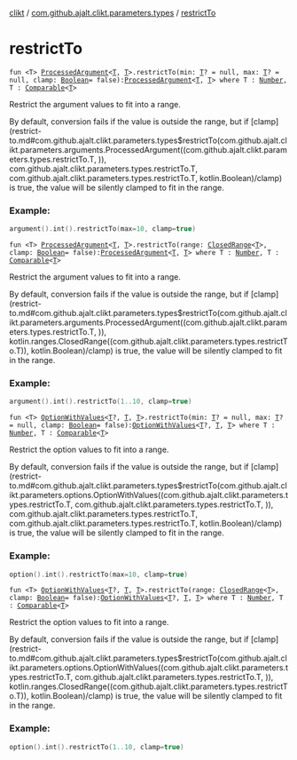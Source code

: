 [clikt](../index.md) / [com.github.ajalt.clikt.parameters.types](index.md) / [restrictTo](./restrict-to.md)

# restrictTo

`fun <T> `[`ProcessedArgument`](../com.github.ajalt.clikt.parameters.arguments/-processed-argument/index.md)`<`[`T`](restrict-to.md#T)`, `[`T`](restrict-to.md#T)`>.restrictTo(min: `[`T`](restrict-to.md#T)`? = null, max: `[`T`](restrict-to.md#T)`? = null, clamp: `[`Boolean`](https://kotlinlang.org/api/latest/jvm/stdlib/kotlin/-boolean/index.html)` = false): `[`ProcessedArgument`](../com.github.ajalt.clikt.parameters.arguments/-processed-argument/index.md)`<`[`T`](restrict-to.md#T)`, `[`T`](restrict-to.md#T)`> where T : `[`Number`](https://kotlinlang.org/api/latest/jvm/stdlib/kotlin/-number/index.html)`, T : `[`Comparable`](https://kotlinlang.org/api/latest/jvm/stdlib/kotlin/-comparable/index.html)`<`[`T`](restrict-to.md#T)`>`

Restrict the argument values to fit into a range.

By default, conversion fails if the value is outside the range, but if [clamp](restrict-to.md#com.github.ajalt.clikt.parameters.types$restrictTo(com.github.ajalt.clikt.parameters.arguments.ProcessedArgument((com.github.ajalt.clikt.parameters.types.restrictTo.T, )), com.github.ajalt.clikt.parameters.types.restrictTo.T, com.github.ajalt.clikt.parameters.types.restrictTo.T, kotlin.Boolean)/clamp) is true, the value will be
silently clamped to fit in the range.

### Example:

``` kotlin
argument().int().restrictTo(max=10, clamp=true)
```

`fun <T> `[`ProcessedArgument`](../com.github.ajalt.clikt.parameters.arguments/-processed-argument/index.md)`<`[`T`](restrict-to.md#T)`, `[`T`](restrict-to.md#T)`>.restrictTo(range: `[`ClosedRange`](https://kotlinlang.org/api/latest/jvm/stdlib/kotlin.ranges/-closed-range/index.html)`<`[`T`](restrict-to.md#T)`>, clamp: `[`Boolean`](https://kotlinlang.org/api/latest/jvm/stdlib/kotlin/-boolean/index.html)` = false): `[`ProcessedArgument`](../com.github.ajalt.clikt.parameters.arguments/-processed-argument/index.md)`<`[`T`](restrict-to.md#T)`, `[`T`](restrict-to.md#T)`> where T : `[`Number`](https://kotlinlang.org/api/latest/jvm/stdlib/kotlin/-number/index.html)`, T : `[`Comparable`](https://kotlinlang.org/api/latest/jvm/stdlib/kotlin/-comparable/index.html)`<`[`T`](restrict-to.md#T)`>`

Restrict the argument values to fit into a range.

By default, conversion fails if the value is outside the range, but if [clamp](restrict-to.md#com.github.ajalt.clikt.parameters.types$restrictTo(com.github.ajalt.clikt.parameters.arguments.ProcessedArgument((com.github.ajalt.clikt.parameters.types.restrictTo.T, )), kotlin.ranges.ClosedRange((com.github.ajalt.clikt.parameters.types.restrictTo.T)), kotlin.Boolean)/clamp) is true, the value will be
silently clamped to fit in the range.

### Example:

``` kotlin
argument().int().restrictTo(1..10, clamp=true)
```

`fun <T> `[`OptionWithValues`](../com.github.ajalt.clikt.parameters.options/-option-with-values/index.md)`<`[`T`](restrict-to.md#T)`?, `[`T`](restrict-to.md#T)`, `[`T`](restrict-to.md#T)`>.restrictTo(min: `[`T`](restrict-to.md#T)`? = null, max: `[`T`](restrict-to.md#T)`? = null, clamp: `[`Boolean`](https://kotlinlang.org/api/latest/jvm/stdlib/kotlin/-boolean/index.html)` = false): `[`OptionWithValues`](../com.github.ajalt.clikt.parameters.options/-option-with-values/index.md)`<`[`T`](restrict-to.md#T)`?, `[`T`](restrict-to.md#T)`, `[`T`](restrict-to.md#T)`> where T : `[`Number`](https://kotlinlang.org/api/latest/jvm/stdlib/kotlin/-number/index.html)`, T : `[`Comparable`](https://kotlinlang.org/api/latest/jvm/stdlib/kotlin/-comparable/index.html)`<`[`T`](restrict-to.md#T)`>`

Restrict the option values to fit into a range.

By default, conversion fails if the value is outside the range, but if [clamp](restrict-to.md#com.github.ajalt.clikt.parameters.types$restrictTo(com.github.ajalt.clikt.parameters.options.OptionWithValues((com.github.ajalt.clikt.parameters.types.restrictTo.T, com.github.ajalt.clikt.parameters.types.restrictTo.T, )), com.github.ajalt.clikt.parameters.types.restrictTo.T, com.github.ajalt.clikt.parameters.types.restrictTo.T, kotlin.Boolean)/clamp) is true, the value will be
silently clamped to fit in the range.

### Example:

``` kotlin
option().int().restrictTo(max=10, clamp=true)
```

`fun <T> `[`OptionWithValues`](../com.github.ajalt.clikt.parameters.options/-option-with-values/index.md)`<`[`T`](restrict-to.md#T)`?, `[`T`](restrict-to.md#T)`, `[`T`](restrict-to.md#T)`>.restrictTo(range: `[`ClosedRange`](https://kotlinlang.org/api/latest/jvm/stdlib/kotlin.ranges/-closed-range/index.html)`<`[`T`](restrict-to.md#T)`>, clamp: `[`Boolean`](https://kotlinlang.org/api/latest/jvm/stdlib/kotlin/-boolean/index.html)` = false): `[`OptionWithValues`](../com.github.ajalt.clikt.parameters.options/-option-with-values/index.md)`<`[`T`](restrict-to.md#T)`?, `[`T`](restrict-to.md#T)`, `[`T`](restrict-to.md#T)`> where T : `[`Number`](https://kotlinlang.org/api/latest/jvm/stdlib/kotlin/-number/index.html)`, T : `[`Comparable`](https://kotlinlang.org/api/latest/jvm/stdlib/kotlin/-comparable/index.html)`<`[`T`](restrict-to.md#T)`>`

Restrict the option values to fit into a range.

By default, conversion fails if the value is outside the range, but if [clamp](restrict-to.md#com.github.ajalt.clikt.parameters.types$restrictTo(com.github.ajalt.clikt.parameters.options.OptionWithValues((com.github.ajalt.clikt.parameters.types.restrictTo.T, com.github.ajalt.clikt.parameters.types.restrictTo.T, )), kotlin.ranges.ClosedRange((com.github.ajalt.clikt.parameters.types.restrictTo.T)), kotlin.Boolean)/clamp) is true, the value will be
silently clamped to fit in the range.

### Example:

``` kotlin
option().int().restrictTo(1..10, clamp=true)
```

